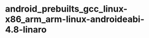 android_prebuilts_gcc_linux-x86_arm_arm-linux-androideabi-4.8-linaro
====================================================================
